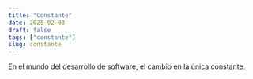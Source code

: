 ```yaml
---
title: "Constante"
date: 2025-02-03
draft: false
tags: ["constante"]
slug: constante
---
```

En el mundo del desarrollo de software, el cambio en la única constante.
